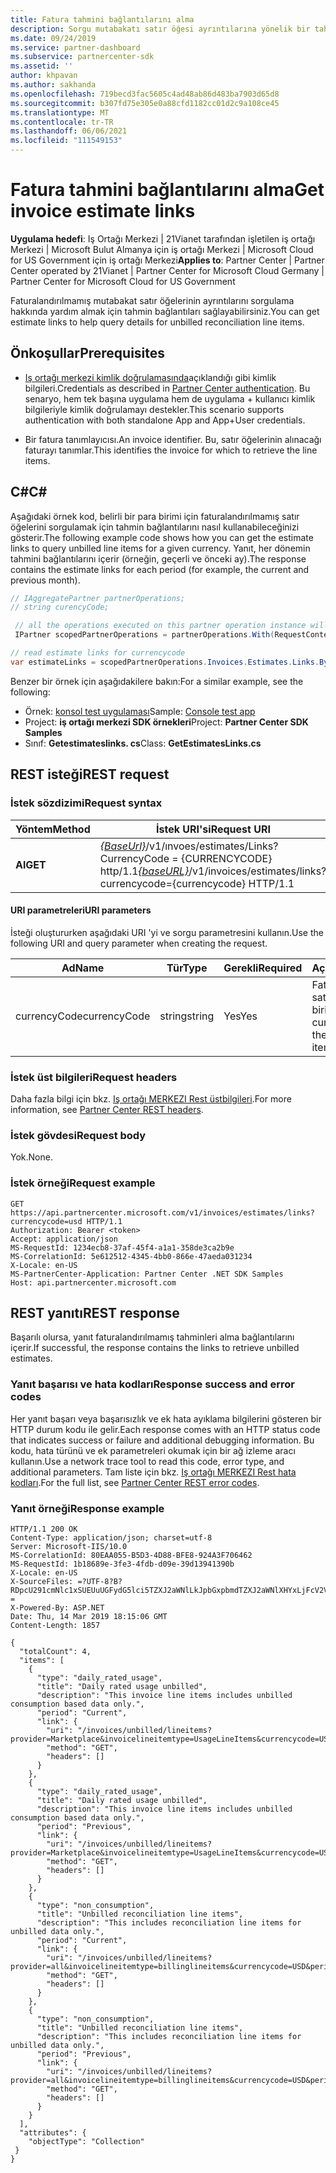 ```yaml
---
title: Fatura tahmini bağlantılarını alma
description: Sorgu mutabakatı satır öğesi ayrıntılarına yönelik bir tahmin bağlantıları koleksiyonu edinebilirsiniz.
ms.date: 09/24/2019
ms.service: partner-dashboard
ms.subservice: partnercenter-sdk
ms.assetid: ''
author: khpavan
ms.author: sakhanda
ms.openlocfilehash: 719becd3fac5605c4ad48ab86d483ba7903d65d8
ms.sourcegitcommit: b307fd75e305e0a88cfd1182cc01d2c9a108ce45
ms.translationtype: MT
ms.contentlocale: tr-TR
ms.lasthandoff: 06/06/2021
ms.locfileid: "111549153"
---
```

# <a name="get-invoice-estimate-links"></a><span data-ttu-id="7457c-103">Fatura tahmini bağlantılarını alma</span><span class="sxs-lookup"><span data-stu-id="7457c-103">Get invoice estimate links</span></span>

<span data-ttu-id="7457c-104">**Uygulama hedefi**: Iş Ortağı Merkezi | 21Vianet tarafından işletilen iş ortağı Merkezi | Microsoft Bulut Almanya için iş ortağı Merkezi | Microsoft Cloud for US Government için iş ortağı Merkezi</span><span class="sxs-lookup"><span data-stu-id="7457c-104">**Applies to**: Partner Center | Partner Center operated by 21Vianet | Partner Center for Microsoft Cloud Germany | Partner Center for Microsoft Cloud for US Government</span></span>

<span data-ttu-id="7457c-105">Faturalandırılmamış mutabakat satır öğelerinin ayrıntılarını sorgulama hakkında yardım almak için tahmin bağlantıları sağlayabilirsiniz.</span><span class="sxs-lookup"><span data-stu-id="7457c-105">You can get estimate links to help query details for unbilled reconciliation line items.</span></span>

## <a name="prerequisites"></a><span data-ttu-id="7457c-106">Önkoşullar</span><span class="sxs-lookup"><span data-stu-id="7457c-106">Prerequisites</span></span>

- <span data-ttu-id="7457c-107">[Iş ortağı merkezi kimlik doğrulamasında](partner-center-authentication.md)açıklandığı gibi kimlik bilgileri.</span><span class="sxs-lookup"><span data-stu-id="7457c-107">Credentials as described in [Partner Center authentication](partner-center-authentication.md).</span></span> <span data-ttu-id="7457c-108">Bu senaryo, hem tek başına uygulama hem de uygulama + kullanıcı kimlik bilgileriyle kimlik doğrulamayı destekler.</span><span class="sxs-lookup"><span data-stu-id="7457c-108">This scenario supports authentication with both standalone App and App+User credentials.</span></span>

- <span data-ttu-id="7457c-109">Bir fatura tanımlayıcısı.</span><span class="sxs-lookup"><span data-stu-id="7457c-109">An invoice identifier.</span></span> <span data-ttu-id="7457c-110">Bu, satır öğelerinin alınacağı faturayı tanımlar.</span><span class="sxs-lookup"><span data-stu-id="7457c-110">This identifies the invoice for which to retrieve the line items.</span></span>

## <a name="c"></a><span data-ttu-id="7457c-111">C\#</span><span class="sxs-lookup"><span data-stu-id="7457c-111">C\#</span></span>

<span data-ttu-id="7457c-112">Aşağıdaki örnek kod, belirli bir para birimi için faturalandırılmamış satır öğelerini sorgulamak için tahmin bağlantılarını nasıl kullanabileceğinizi gösterir.</span><span class="sxs-lookup"><span data-stu-id="7457c-112">The following example code shows how you can get the estimate links to query unbilled line items for a given currency.</span></span> <span data-ttu-id="7457c-113">Yanıt, her dönemin tahmini bağlantılarını içerir (örneğin, geçerli ve önceki ay).</span><span class="sxs-lookup"><span data-stu-id="7457c-113">The response contains the estimate links for each period (for example, the current and previous month).</span></span>

``` csharp
// IAggregatePartner partnerOperations;
// string curencyCode;

 // all the operations executed on this partner operation instance will share the same correlation Id but will differ in request Id
 IPartner scopedPartnerOperations = partnerOperations.With(RequestContextFactory.Instance.Create(Guid.NewGuid()));

// read estimate links for currencycode
var estimateLinks = scopedPartnerOperations.Invoices.Estimates.Links.ByCurrency(curencyCode).Get();
```

<span data-ttu-id="7457c-114">Benzer bir örnek için aşağıdakilere bakın:</span><span class="sxs-lookup"><span data-stu-id="7457c-114">For a similar example, see the following:</span></span>

- <span data-ttu-id="7457c-115">Örnek: [konsol test uygulaması](console-test-app.md)</span><span class="sxs-lookup"><span data-stu-id="7457c-115">Sample: [Console test app](console-test-app.md)</span></span>
- <span data-ttu-id="7457c-116">Project: **iş ortağı merkezi SDK örnekleri**</span><span class="sxs-lookup"><span data-stu-id="7457c-116">Project: **Partner Center SDK Samples**</span></span>
- <span data-ttu-id="7457c-117">Sınıf: **Getestimateslinks. cs**</span><span class="sxs-lookup"><span data-stu-id="7457c-117">Class: **GetEstimatesLinks.cs**</span></span>

## <a name="rest-request"></a><span data-ttu-id="7457c-118">REST isteği</span><span class="sxs-lookup"><span data-stu-id="7457c-118">REST request</span></span>

### <a name="request-syntax"></a><span data-ttu-id="7457c-119">İstek sözdizimi</span><span class="sxs-lookup"><span data-stu-id="7457c-119">Request syntax</span></span>

| <span data-ttu-id="7457c-120">Yöntem</span><span class="sxs-lookup"><span data-stu-id="7457c-120">Method</span></span>  | <span data-ttu-id="7457c-121">İstek URI'si</span><span class="sxs-lookup"><span data-stu-id="7457c-121">Request URI</span></span>                                                                                                 |
|---------|-------------------------------------------------------------------------------------------------------------|
| <span data-ttu-id="7457c-122">**Al**</span><span class="sxs-lookup"><span data-stu-id="7457c-122">**GET**</span></span> | <span data-ttu-id="7457c-123">[*{BaseUrl}*](partner-center-rest-urls.md)/v1/ınvoes/estimates/Links? CurrencyCode = {CURRENCYCODE} http/1.1</span><span class="sxs-lookup"><span data-stu-id="7457c-123">[*{baseURL}*](partner-center-rest-urls.md)/v1/invoices/estimates/links?currencycode={currencycode} HTTP/1.1</span></span> |

#### <a name="uri-parameters"></a><span data-ttu-id="7457c-124">URI parametreleri</span><span class="sxs-lookup"><span data-stu-id="7457c-124">URI parameters</span></span>

<span data-ttu-id="7457c-125">İsteği oluştururken aşağıdaki URI 'yi ve sorgu parametresini kullanın.</span><span class="sxs-lookup"><span data-stu-id="7457c-125">Use the following URI and query parameter when creating the request.</span></span>

| <span data-ttu-id="7457c-126">Ad</span><span class="sxs-lookup"><span data-stu-id="7457c-126">Name</span></span>                   | <span data-ttu-id="7457c-127">Tür</span><span class="sxs-lookup"><span data-stu-id="7457c-127">Type</span></span>   | <span data-ttu-id="7457c-128">Gerekli</span><span class="sxs-lookup"><span data-stu-id="7457c-128">Required</span></span> | <span data-ttu-id="7457c-129">Açıklama</span><span class="sxs-lookup"><span data-stu-id="7457c-129">Description</span></span>                                                       |
|------------------------|--------|----------|-------------------------------------------------------------------|
| <span data-ttu-id="7457c-130">currencyCode</span><span class="sxs-lookup"><span data-stu-id="7457c-130">currencyCode</span></span>           | <span data-ttu-id="7457c-131">string</span><span class="sxs-lookup"><span data-stu-id="7457c-131">string</span></span> | <span data-ttu-id="7457c-132">Yes</span><span class="sxs-lookup"><span data-stu-id="7457c-132">Yes</span></span>      | <span data-ttu-id="7457c-133">Faturalandırılmamış satır öğelerinin para birimi kodu.</span><span class="sxs-lookup"><span data-stu-id="7457c-133">The currency code for the unbilled line items.</span></span>                    |

### <a name="request-headers"></a><span data-ttu-id="7457c-134">İstek üst bilgileri</span><span class="sxs-lookup"><span data-stu-id="7457c-134">Request headers</span></span>

<span data-ttu-id="7457c-135">Daha fazla bilgi için bkz. [Iş ortağı MERKEZI Rest üstbilgileri](headers.md).</span><span class="sxs-lookup"><span data-stu-id="7457c-135">For more information, see [Partner Center REST headers](headers.md).</span></span>

### <a name="request-body"></a><span data-ttu-id="7457c-136">İstek gövdesi</span><span class="sxs-lookup"><span data-stu-id="7457c-136">Request body</span></span>

<span data-ttu-id="7457c-137">Yok.</span><span class="sxs-lookup"><span data-stu-id="7457c-137">None.</span></span>

### <a name="request-example"></a><span data-ttu-id="7457c-138">İstek örneği</span><span class="sxs-lookup"><span data-stu-id="7457c-138">Request example</span></span>

```http
GET https://api.partnercenter.microsoft.com/v1/invoices/estimates/links?currencycode=usd HTTP/1.1
Authorization: Bearer <token>
Accept: application/json
MS-RequestId: 1234ecb8-37af-45f4-a1a1-358de3ca2b9e
MS-CorrelationId: 5e612512-4345-4bb0-866e-47aeda031234
X-Locale: en-US
MS-PartnerCenter-Application: Partner Center .NET SDK Samples
Host: api.partnercenter.microsoft.com
```

## <a name="rest-response"></a><span data-ttu-id="7457c-139">REST yanıtı</span><span class="sxs-lookup"><span data-stu-id="7457c-139">REST response</span></span>

<span data-ttu-id="7457c-140">Başarılı olursa, yanıt faturalandırılmamış tahminleri alma bağlantılarını içerir.</span><span class="sxs-lookup"><span data-stu-id="7457c-140">If successful, the response contains the links to retrieve unbilled estimates.</span></span>

### <a name="response-success-and-error-codes"></a><span data-ttu-id="7457c-141">Yanıt başarısı ve hata kodları</span><span class="sxs-lookup"><span data-stu-id="7457c-141">Response success and error codes</span></span>

<span data-ttu-id="7457c-142">Her yanıt başarı veya başarısızlık ve ek hata ayıklama bilgilerini gösteren bir HTTP durum kodu ile gelir.</span><span class="sxs-lookup"><span data-stu-id="7457c-142">Each response comes with an HTTP status code that indicates success or failure and additional debugging information.</span></span> <span data-ttu-id="7457c-143">Bu kodu, hata türünü ve ek parametreleri okumak için bir ağ izleme aracı kullanın.</span><span class="sxs-lookup"><span data-stu-id="7457c-143">Use a network trace tool to read this code, error type, and additional parameters.</span></span> <span data-ttu-id="7457c-144">Tam liste için bkz. [Iş ortağı MERKEZI Rest hata kodları](error-codes.md).</span><span class="sxs-lookup"><span data-stu-id="7457c-144">For the full list, see [Partner Center REST error codes](error-codes.md).</span></span>

### <a name="response-example"></a><span data-ttu-id="7457c-145">Yanıt örneği</span><span class="sxs-lookup"><span data-stu-id="7457c-145">Response example</span></span>

```http
HTTP/1.1 200 OK
Content-Type: application/json; charset=utf-8
Server: Microsoft-IIS/10.0
MS-CorrelationId: 80EAA055-B5D3-4D88-BFE8-924A3F706462
MS-RequestId: 1b18689e-3fe3-4fdb-d09e-39d13941390b
X-Locale: en-US
X-SourceFiles: =?UTF-8?B?RDpcU291cmNlc1xSUEUuUGFydG5lci5TZXJ2aWNlLkJpbGxpbmdTZXJ2aWNlXHYxLjFcV2ViQXBpc1xCaWxsaW5nU2VydmljZS5WMi5XZWJcdjFcaW52b2ljZXNcZXN0aW1hdGVzXGxpbmtz?=
X-Powered-By: ASP.NET
Date: Thu, 14 Mar 2019 18:15:06 GMT
Content-Length: 1857

{
  "totalCount": 4,
  "items": [
    {
      "type": "daily_rated_usage",
      "title": "Daily rated usage unbilled",
      "description": "This invoice line items includes unbilled consumption based data only.",
      "period": "Current",
      "link": {
        "uri": "/invoices/unbilled/lineitems?provider=Marketplace&invoicelineitemtype=UsageLineItems&currencycode=USD&period=current&size=2000",
        "method": "GET",
        "headers": []
      }
    },
    {
      "type": "daily_rated_usage",
      "title": "Daily rated usage unbilled",
      "description": "This invoice line items includes unbilled consumption based data only.",
      "period": "Previous",
      "link": {
        "uri": "/invoices/unbilled/lineitems?provider=Marketplace&invoicelineitemtype=UsageLineItems&currencycode=USD&period=previous&size=2000",
        "method": "GET",
        "headers": []
      }
    },
    {
      "type": "non_consumption",
      "title": "Unbilled reconciliation line items",
      "description": "This includes reconciliation line items for unbilled data only.",
      "period": "Current",
      "link": {
        "uri": "/invoices/unbilled/lineitems?provider=all&invoicelineitemtype=billinglineitems&currencycode=USD&period=current&size=2000",
        "method": "GET",
        "headers": []
      }
    },
    {
      "type": "non_consumption",
      "title": "Unbilled reconciliation line items",
      "description": "This includes reconciliation line items for unbilled data only.",
      "period": "Previous",
      "link": {
        "uri": "/invoices/unbilled/lineitems?provider=all&invoicelineitemtype=billinglineitems&currencycode=USD&period=previous&size=2000",
        "method": "GET",
        "headers": []
      }
    }
  ],
  "attributes": {
    "objectType": "Collection"
 }
}
```
